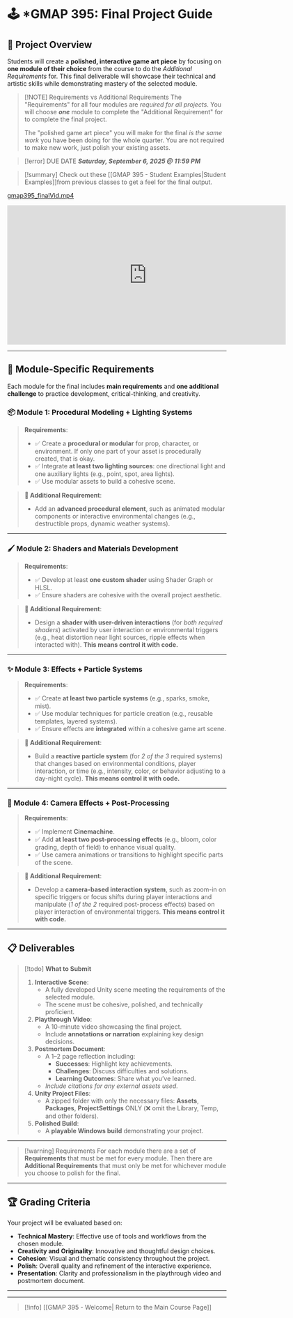 # 🕹️ ***GMAP 395: Final Project Guide**

## 🎯 Project Overview

Students will create a **polished, interactive game art piece** by focusing on **one module of their choice** from the course to do the *Additional Requirements* for. This final deliverable will showcase their technical and artistic skills while demonstrating mastery of the selected module.

> [!NOTE] Requirements vs Additional Requirements
> The "Requirements" for all four modules are *required for all projects*. You will choose ***one*** module to complete the "Additional Requirement" for to complete the final project.
> 
> The "polished game art piece" you will make for the final *is the same work* you have been doing for the whole quarter. You are not required to make new work, just polish your existing assets.

> [!error] DUE DATE
> ***Saturday, September 6, 2025 @ 11:59 PM***

>[!summary] Check out these [[GMAP 395 - Student Examples|Student Examples]]from previous classes to get a feel for the final output.

[gmap395_finalVid.mp4](https://1drv.ms/v/s!AqQzGx8l4o2wk_NJLPK-nqm7VbyChQ?e=PbvnMW)
<iframe src="https://1drv.ms/v/s!AqQzGx8l4o2wk_NJecRf4EeoFj-wjQ?embed=1" width="640" height="320" frameborder="0" scrolling="no" allowfullscreen></iframe>


---

## 🧩 Module-Specific Requirements

Each module for the final includes **main requirements** and **one additional challenge** to practice development, critical-thinking, and creativity.

### 📦 Module 1: Procedural Modeling + Lighting Systems
> **Requirements**:
> - ✅ Create a **procedural or modular** for prop, character, or environment. If only one part of your asset is procedurally created, that is okay.
> - ✅ Integrate **at least two lighting sources**: one directional light and one auxiliary lights (e.g., point, spot, area lights).
> - ✅ Use modular assets to build a cohesive scene.

> **🔧 Additional Requirement**:
> - Add an **advanced procedural element**, such as animated modular components or interactive environmental changes (e.g., destructible props, dynamic weather systems).

---

### 🖌️ Module 2: Shaders and Materials Development
> **Requirements**:
> - ✅ Develop at least **one custom shader** using Shader Graph or HLSL.
> - ✅ Ensure shaders are cohesive with the overall project aesthetic.

> **🔧 Additional Requirement**:
> - Design a **shader with user-driven interactions** (for *both required shaders*) activated by user interaction or environmental triggers (e.g., heat distortion near light sources, ripple effects when interacted with). **This means control it with code.**
---

### ✨ Module 3: Effects + Particle Systems
> **Requirements**:
> - ✅ Create **at least two particle systems** (e.g., sparks, smoke, mist).
> - ✅ Use modular techniques for particle creation (e.g., reusable templates, layered systems).
> - ✅ Ensure effects are **integrated** within a cohesive game art scene.

> **🔧 Additional Requirement**:
> - Build a **reactive particle system** (for *2 of the 3* required systems) that changes based on environmental conditions, player interaction, or time (e.g., intensity, color, or behavior adjusting to a day-night cycle). **This means control it with code.**

---

### 🎥 Module 4: Camera Effects + Post-Processing
> **Requirements**:
> - ✅ Implement **Cinemachine**.
> - ✅ Add **at least two post-processing effects** (e.g., bloom, color grading, depth of field) to enhance visual quality.
> - ✅ Use camera animations or transitions to highlight specific parts of the scene.

> **🔧 Additional Requirement**:
> - Develop a **camera-based interaction system**, such as zoom-in on specific triggers or focus shifts during player interactions and manipulate (*1 of the 2* required post-process effects) based on player interaction of environmental triggers. **This means control it with code.**

---

## 📋 Deliverables
> [!todo] **What to Submit**
> 
> 1. **Interactive Scene**:
>     - A fully developed Unity scene meeting the requirements of the selected module.
>     - The scene must be cohesive, polished, and technically proficient.
> 2. **Playthrough Video**:
>     - A 10-minute video showcasing the final project.
>     - Include **annotations or narration** explaining key design decisions.
> 3. **Postmortem Document**:
>     - A 1–2 page reflection including:
>         - **Successes**: Highlight key achievements.
>         - **Challenges**: Discuss difficulties and solutions.
>         - **Learning Outcomes**: Share what you’ve learned.
>     - *Include citations for any external assets used.*
> 4. **Unity Project Files**:
>     - A zipped folder with only the necessary files: **Assets**, **Packages**, **ProjectSettings** ONLY (❌ omit the Library, Temp, and other folders).
> 5. **Polished Build**:
>     - A **playable Windows build** demonstrating your project.

---

> [!warning] Requirements
> For each module there are a set of **Requirements** that must be met for every module. Then there are **Additional Requirements** that must only be met for whichever module you choose to polish for the final.

---
## 🏆 Grading Criteria
Your project will be evaluated based on:
- **Technical Mastery**: Effective use of tools and workflows from the chosen module.
- **Creativity and Originality**: Innovative and thoughtful design choices.
- **Cohesion**: Visual and thematic consistency throughout the project.
- **Polish**: Overall quality and refinement of the interactive experience.
- **Presentation**: Clarity and professionalism in the playthrough video and postmortem document.

---
---
>[!info]  [[GMAP 395 - Welcome| Return to the Main Course Page]]
